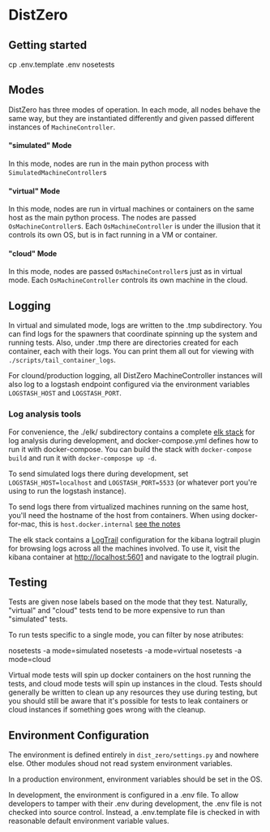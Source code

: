 # DistZero

## Getting started

  cp .env.template .env
  nosetests

## Modes

DistZero has three modes of operation.  In each mode, all nodes behave the same way,
but they are instantiated differently and given passed different instances of `MachineController`.

#### "simulated" Mode
In this mode, nodes are run in the main python process with `SimulatedMachineController`s

#### "virtual" Mode
In this mode, nodes are run in virtual machines or containers on the same host as the main python process.
The nodes are passed `OsMachineController`s.  Each `OsMachineController` is under the illusion that it controls
its own OS, but is in fact running in a VM or container.

#### "cloud" Mode
In this mode, nodes are passed `OsMachineController`s just as in virtual mode.  Each `OsMachineController` controls
its own machine in the cloud.

## Logging

In virtual and simulated mode, logs are written to the .tmp subdirectory.
You can find logs for the spawners that coordinate spinning up the system and running tests.
Also, under .tmp there are directories created for each container, each with their logs.
You can print them all out for viewing with `./scripts/tail_container_logs`.

For clound/production logging, all DistZero MachineController instances will also log to a logstash endpoint
configured via the environment variables `LOGSTASH_HOST` and `LOGSTASH_PORT`.

### Log analysis tools

For convenience, the ./elk/ subdirectory contains
a complete [elk stack](https://www.elastic.co/elk-stack) for log analysis during development,
and docker-compose.yml defines how to run it with docker-compose.
You can build the stack with `docker-compose build` and run it with `docker-compospe up -d`.

To send simulated logs there during development, set `LOGSTASH_HOST=localhost` and `LOGSTASH_PORT=5533` (or whatever
port you're using to run the logstash instance).

To send logs there from virtualized machines running on the same host, you'll need the hostname of the host from
containers.  When using docker-for-mac, this is `host.docker.internal`
[see the notes](https://docs.docker.com/docker-for-mac/release-notes/#docker-community-edition-17060-ce-mac18-2017-06-28-stable)

The elk stack contains a [LogTrail](https://github.com/sivasamyk/logtrail) configuration for the kibana logtrail plugin
for browsing logs across all the machines involved.
To use it, visit the kibana container at [http://localhost:5601](http://localhost:5601) and navigate to the logtrail
plugin.

## Testing
Tests are given nose labels based on the mode that they test.  Naturally, "virtual" and "cloud" tests tend to
be more expensive to run than "simulated" tests.

To run tests specific to a single mode, you can filter by nose atributes:

  nosetests -a mode=simulated
  nosetests -a mode=virtual
  nosetests -a mode=cloud

Virtual mode tests will spin up docker containers on the host running the tests,
and cloud mode tests will spin up instances in the cloud.  Tests should generally be written to clean up any
resources they use during testing, but you should still be aware that it's possible for tests to leak containers or
cloud instances if something goes wrong with the cleanup.

## Environment Configuration
The environment is defined entirely in `dist_zero/settings.py` and nowhere else.
Other modules shoud not read system environment variables.

In a production environment, environment variables should be set in the OS.

In development, the environment is configured in a .env file.
To allow developers to tamper with their .env during development, the .env file
is not checked into source control.  Instead, a .env.template file is checked in with
reasonable default environment variable values.
